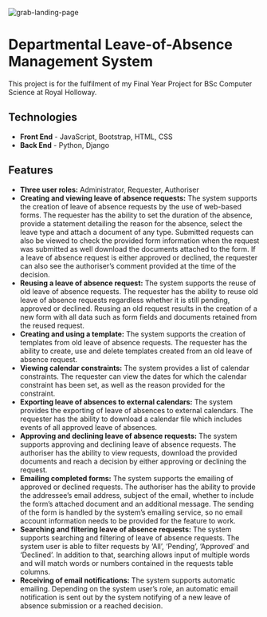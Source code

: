 ![grab-landing-page](/img/ams.gif)

# Departmental Leave-of-Absence Management System

This project is for the fulfilment of my Final Year Project for BSc Computer Science at Royal Holloway.

## Technologies

* **Front End** - JavaScript, Bootstrap, HTML, CSS
* **Back End** - Python, Django

## Features

* **Three user roles:** Administrator, Requester, Authoriser
* **Creating and viewing leave of absence requests:** The system supports the creation of leave of absence requests by the use of web-based forms. The requester has the ability to set the duration of the absence, provide a statement detailing the reason for the absence, select the leave type and attach a document of any type. Submitted requests can also be viewed to check the provided form information when the request was submitted as well download the documents attached to the form. If a leave of absence request is either approved or declined, the requester can also see the authoriser’s comment provided at the time of the decision.
* **Reusing a leave of absence request:** The system supports the reuse of old leave of absence requests. The requester has the ability to reuse old leave of absence requests regardless whether it is still pending, approved or declined. Reusing an old request results in the creation of a new form with all data such as form fields and documents retained from the reused request.
* **Creating and using a template:** The system supports the creation of templates from old leave of absence requests. The requester has the ability to create, use and delete templates created from an old leave of absence request. 
* **Viewing calendar constraints:** The system provides a list of calendar constraints. The requester can view the dates for which the calendar constraint has been set, as well as the reason provided for the constraint.
* **Exporting leave of absences to external calendars:** The system provides the exporting of leave of absences to external calendars. The requester has the ability to download a calendar file which includes events of all approved leave of absences.
* **Approving and declining leave of absence requests:** The system supports approving and declining leave of absence requests. The authoriser has the ability to view requests, download the provided documents and reach a decision by either approving or declining the request.
* **Emailing completed forms:** The system supports the emailing of approved or declined requests. The authoriser has the ability to provide the addressee’s email address, subject of the email, whether to include the form’s attached document and an additional message. The sending of the form is handled by the system’s emailing service, so no email account information needs to be provided for the feature to work.
* **Searching and filtering leave of absence requests:** The system supports searching and filtering of leave of absence requests. The system user is able to filter requests by ‘All’, ‘Pending’, ‘Approved’ and ‘Declined’. In addition to that, searching allows input of multiple words and will match words or numbers contained in the requests table columns.
* **Receiving of email notifications:** The system supports automatic emailing. Depending on the system user’s role, an automatic email notification is sent out by the system notifying of a new leave of absence submission or a reached decision. 
